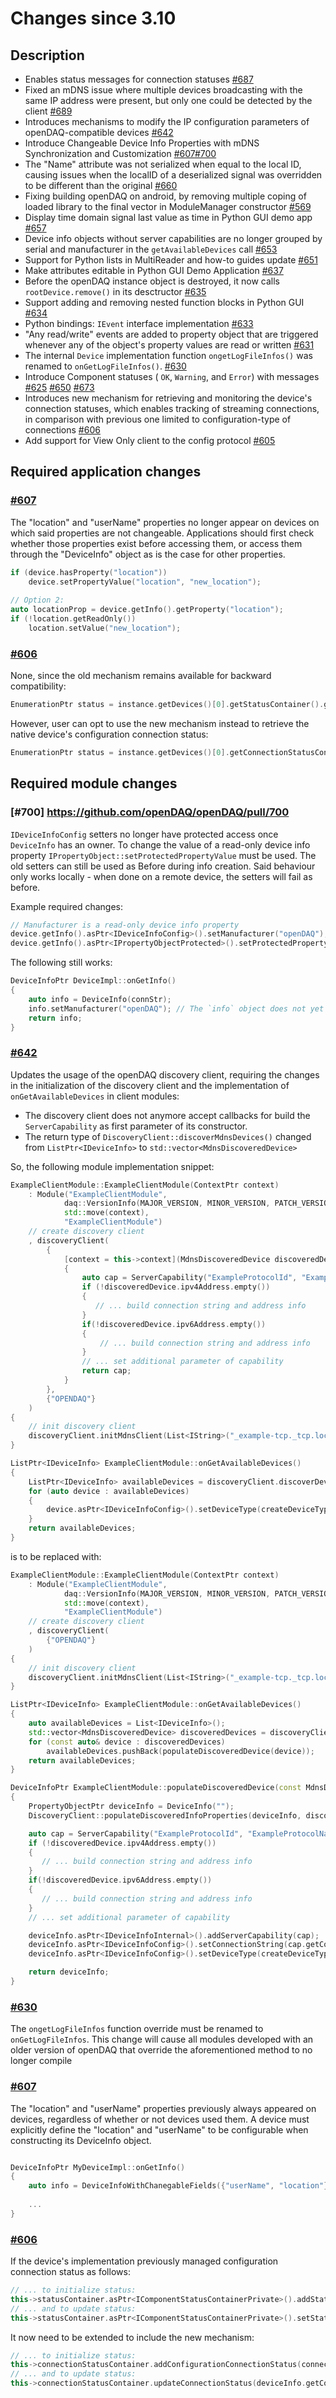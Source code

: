# Changes since 3.10

## Description

- Enables status messages for connection statuses [#687](https://github.com/openDAQ/openDAQ/pull/687)
- Fixed an mDNS issue where multiple devices broadcasting with the same IP address were present, but only one could be detected by the client [#689](https://github.com/openDAQ/openDAQ/pull/689)
- Introduces mechanisms to modify the IP configuration parameters of openDAQ-compatible devices [#642](https://github.com/openDAQ/openDAQ/pull/642)
- Introduce Changeable Device Info Properties with mDNS Synchronization and Customization [#607](https://github.com/openDAQ/openDAQ/pull/607)[#700](https://github.com/openDAQ/openDAQ/pull/700)
- The "Name" attribute was not serialized when equal to the local ID, causing issues when the localID of a deserialized signal was overridden to be different than the original [#660](https://github.com/openDAQ/openDAQ/pull/660)
- Fixing building openDAQ on android, by removing multiple coping of loaded library to the final vector in ModuleManager constructor [#569](https://github.com/openDAQ/openDAQ/pull/659)
- Display time domain signal last value as time in Python GUI demo app [#657](https://github.com/openDAQ/openDAQ/pull/657)
- Device info objects without server capabilities are no longer grouped by serial and manufacturer in the `getAvailableDevices` call [#653](https://github.com/openDAQ/openDAQ/pull/653)
- Support for Python lists in MultiReader and how-to guides update [#651](https://github.com/openDAQ/openDAQ/pull/651)
- Make attributes editable in Python GUI Demo Application [#637](https://github.com/openDAQ/openDAQ/pull/637) 
- Before the openDAQ instance object is destroyed, it now calls `rootDevice.remove()` in its desctructor [#635](https://github.com/openDAQ/openDAQ/pull/635)
- Support adding and removing nested function blocks in Python GUI [#634](https://github.com/openDAQ/openDAQ/pull/634)
- Python bindings: `IEvent` interface implementation [#633](https://github.com/openDAQ/openDAQ/pull/633)
- "Any read/write" events are added to property object that are triggered whenever any of the object's property values are read or written [#631](https://github.com/openDAQ/openDAQ/pull/631)
- The internal `Device` implementation function `ongetLogFileInfos()` was renamed to `onGetLogFileInfos()`. [#630](https://github.com/openDAQ/openDAQ/pull/630)
- Introduce Component statuses ( `OK`, `Warning`, and `Error`) with messages [#625](https://github.com/openDAQ/openDAQ/pull/625) [#650](https://github.com/openDAQ/openDAQ/pull/650) [#673](https://github.com/openDAQ/openDAQ/pull/673)
- Introduces new mechanism for retrieving and monitoring the device's connection statuses, which enables tracking of streaming connections, in comparison with previous one limited to configuration-type of connections [#606](https://github.com/openDAQ/openDAQ/pull/606)
- Add support for View Only client to the config protocol [#605](https://github.com/openDAQ/openDAQ/pull/605)

## Required application changes
### [#607](https://github.com/openDAQ/openDAQ/pull/607)

The "location" and "userName" properties no longer appear on devices on which said properties are not changeable. Applications should first check whether those properties exist before accessing them, or access them through the  "DeviceInfo" object as is the case for other properties.

```cpp
if (device.hasProperty("location"))
	device.setPropertyValue("location", "new_location");
	
// Option 2:
auto locationProp = device.getInfo().getProperty("location");
if (!location.getReadOnly())
	location.setValue("new_location");
```

### [#606](https://github.com/openDAQ/openDAQ/pull/606)

None, since the old mechanism remains available for backward compatibility:

```cpp
EnumerationPtr status = instance.getDevices()[0].getStatusContainer().getStatus("ConnectionStatus");
```

However, user can opt to use the new mechanism instead to retrieve the native device's configuration connection status:

```cpp
EnumerationPtr status = instance.getDevices()[0].getConnectionStatusContainer().getStatus("ConfigurationStatus");
```


## Required module changes

### [#700] https://github.com/openDAQ/openDAQ/pull/700

`IDeviceInfoConfig` setters no longer have protected access once `DeviceInfo` has an owner. To change the value of a read-only 
device info property `IPropertyObject::setProtectedPropertyValue` must be used. The old setters can still be used as Before
during info creation. Said behaviour only works locally - when done on a remote device, the setters will fail as before.

Example required changes:
```cpp
// Manufacturer is a read-only device info property
device.getInfo().asPtr<IDeviceInfoConfig>().setManufacturer("openDAQ"); // Fails
device.getInfo().asPtr<IPropertyObjectProtected>().setProtectedPropertyValue("manufacturer", "openDAQ"); // Works

```

The following still works:

```cpp
DeviceInfoPtr DeviceImpl::onGetInfo()
{
	auto info = DeviceInfo(connStr);
	info.setManufacturer("openDAQ"); // The `info` object does not yet have an owner
	return info;
}

```

### [#642](https://github.com/openDAQ/openDAQ/pull/642)

Updates the usage of the openDAQ discovery client, requiring the changes in the initialization of the discovery client
and the implementation of `onGetAvailableDevices` in client modules: 
* The discovery client does not anymore accept callbacks for build the `ServerCapability` as first parameter of its constructor. 
* The return type of `DiscoveryClient::discoverMdnsDevices()` changed from `ListPtr<IDeviceInfo>` to `std::vector<MdnsDiscoveredDevice>`

So, the following module implementation snippet:

```cpp
ExampleClientModule::ExampleClientModule(ContextPtr context)
    : Module("ExampleClientModule",
            daq::VersionInfo(MAJOR_VERSION, MINOR_VERSION, PATCH_VERSION),
            std::move(context),
            "ExampleClientModule")
    // create discovery client
    , discoveryClient(
        {
            [context = this->context](MdnsDiscoveredDevice discoveredDevice)
            {
                auto cap = ServerCapability("ExampleProtocolId", "ExampleProtocolName", ProtocolType::Configuration);
                if (!discoveredDevice.ipv4Address.empty())
                {
                   // ... build connection string and address info
                }
                if(!discoveredDevice.ipv6Address.empty())
                {
                    // ... build connection string and address info
                }
                // ... set additional parameter of capability
                return cap;
            }
        },
        {"OPENDAQ"}
    )
{
    // init discovery client
    discoveryClient.initMdnsClient(List<IString>("_example-tcp._tcp.local."));
}

ListPtr<IDeviceInfo> ExampleClientModule::onGetAvailableDevices()
{
    ListPtr<IDeviceInfo> availableDevices = discoveryClient.discoverDevices();
    for (auto device : availableDevices)
    {
        device.asPtr<IDeviceInfoConfig>().setDeviceType(createDeviceType());
    }
    return availableDevices;
}
```

is to be replaced with:

```cpp
ExampleClientModule::ExampleClientModule(ContextPtr context)
    : Module("ExampleClientModule",
            daq::VersionInfo(MAJOR_VERSION, MINOR_VERSION, PATCH_VERSION),
            std::move(context),
            "ExampleClientModule")
    // create discovery client
    , discoveryClient(
        {"OPENDAQ"}
    )
{
    // init discovery client
    discoveryClient.initMdnsClient(List<IString>("_example-tcp._tcp.local."));
}

ListPtr<IDeviceInfo> ExampleClientModule::onGetAvailableDevices()
{
    auto availableDevices = List<IDeviceInfo>();
    std::vector<MdnsDiscoveredDevice> discoveredDevices = discoveryClient.discoverMdnsDevices();
    for (const auto& device : discoveredDevices)
        availableDevices.pushBack(populateDiscoveredDevice(device));
    return availableDevices;
}

DeviceInfoPtr ExampleClientModule::populateDiscoveredDevice(const MdnsDiscoveredDevice& discoveredDevice)
{
    PropertyObjectPtr deviceInfo = DeviceInfo("");
    DiscoveryClient::populateDiscoveredInfoProperties(deviceInfo, discoveredDevice);

    auto cap = ServerCapability("ExampleProtocolId", "ExampleProtocolName", ProtocolType::Configuration);
    if (!discoveredDevice.ipv4Address.empty())
    {
       // ... build connection string and address info
    }
    if(!discoveredDevice.ipv6Address.empty())
    {
       // ... build connection string and address info
    }
    // ... set additional parameter of capability

    deviceInfo.asPtr<IDeviceInfoInternal>().addServerCapability(cap);
    deviceInfo.asPtr<IDeviceInfoConfig>().setConnectionString(cap.getConnectionString());
    deviceInfo.asPtr<IDeviceInfoConfig>().setDeviceType(createDeviceType());

    return deviceInfo;
}
```

### [#630](https://github.com/openDAQ/openDAQ/pull/630)

The `ongetLogFileInfos` function override must be renamed to `onGetLogFileInfos`. This change will cause all modules developed with an older version of openDAQ that override the aforementioned method to no longer compile

### [#607](https://github.com/openDAQ/openDAQ/pull/607)

The "location" and "userName" properties previously always appeared on devices, regardless of whether or not devices used them. A device must explicitly define the "location" and "userName" to be configurable when constructing its DeviceInfo object.

```cpp

DeviceInfoPtr MyDeviceImpl::onGetInfo()
{
    auto info = DeviceInfoWithChanegableFields({"userName", "location"});
	
	...
}

```

### [#606](https://github.com/openDAQ/openDAQ/pull/606)

If the device's implementation previously managed configuration connection status as follows:

```cpp
// ... to initialize status:
this->statusContainer.asPtr<IComponentStatusContainerPrivate>().addStatus("ConnectionStatus", statusInitValue);
// ... and to update status:
this->statusContainer.asPtr<IComponentStatusContainerPrivate>().setStatus("ConnectionStatus", value);
```

It now need to be extended to include the new mechanism:

```cpp
// ... to initialize status:
this->connectionStatusContainer.addConfigurationConnectionStatus(connectionString, statusInitValue);
// ... and to update status:
this->connectionStatusContainer.updateConnectionStatus(deviceInfo.getConnectionString(), value, nullptr);
```
